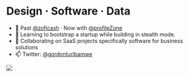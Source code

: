
# Design · Software · Data

- 🔭 Past [@zoficash](https://github.com/zoficash) · Now with [@profileZone](https://github.com/profileZone)
- 🌱 Learning to bootstrap a startup while building in stealth mode.
- 👯 Collaborating on SaaS projects specifically software for business solutions
- 📫 Twitter: [@gordonturibamwe](https://twitter.com/gordonturibamwe)

![](https://hit.yhype.me/github/profile?user_id=10664143)
